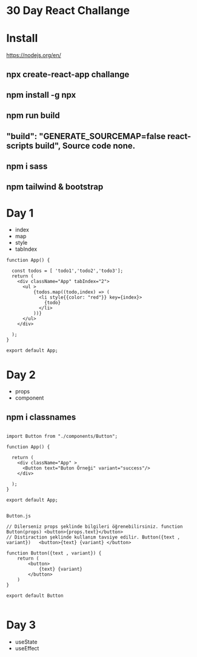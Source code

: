 # 30 Day React Challange
# Install 
https://nodejs.org/en/
## npx create-react-app challange
## npm install -g npx
## npm run build
## "build": "GENERATE_SOURCEMAP=false react-scripts build", Source code none.  
## npm i sass
## npm tailwind & bootstrap



# Day 1 
- index
- map
- style
- tabIndex
```
function App() {

  const todos = [ 'todo1','todo2','todo3'];
  return (
    <div className="App" tabIndex="2">
      <ul >
          {todos.map((todo,index) => (
            <li style{{color: "red"}} key={index}>
              {todo}
            </li>
          ))}
      </ul>
    </div>

  );
}

export default App;
```
# Day 2
- props
- component

## npm i classnames
```

import Button from "./components/Button";

function App() {

  return (
    <div className="App" >
      <Button text="Buton Örneği" variant="success"/>
    </div>

  );
}

export default App;


Button.js

// Dilerseniz props şeklinde bilgileri öğrenebilirsiniz. function Button(props) <button>{props.text}</button>
// Distiraction şeklinde kullanım tavsiye edilir. Button({text , variant})   <button>{text} {variant} </button>

function Button({text , variant}) {
    return (
        <button>
            {text} {variant}
        </button>
    ) 
}

export default Button


```

# Day 3
- useState
- useEffect


```
```
